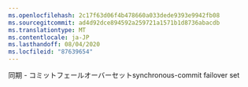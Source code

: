 ```yaml
---
ms.openlocfilehash: 2c17f63d06f4b478660a033dede9393e9942fb08
ms.sourcegitcommit: ad4d92dce894592a259721a1571b1d8736abacdb
ms.translationtype: MT
ms.contentlocale: ja-JP
ms.lasthandoff: 08/04/2020
ms.locfileid: "87639654"
---
```

<span data-ttu-id="b282e-101">同期 \- コミットフェールオーバーセット</span><span class="sxs-lookup"><span data-stu-id="b282e-101">synchronous\-commit failover set</span></span>

